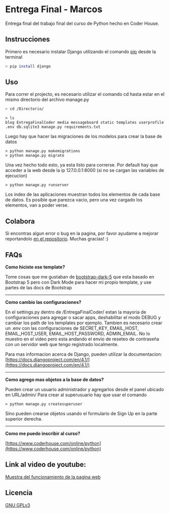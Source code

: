 # Entrega Final - Marcos

Entrega final del trabajo final del curso de Python hecho en Coder House.

## Instrucciones

Primero es necesario instalar Django utilizando el comando [pip](https://pip.pypa.io/en/stable/) desde la terminal

```bash
> pip install django
```

## Uso

Para correr el projecto, es necesario utilizar el comando cd hasta estar en el mismo directorio del archivo manage.py

```bash
> cd /Directorio/
```

```
> ls
blog EntregaFinalCoder media messageboard static templates userprofile .env db.sqlite3 manage.py requirements.txt
```

Luego hay que hacer las migraciones de los modelos para crear la base de datos

```
> python manage.py makemigrations
> python manage.py migrate
```

Una vez hecho todo esto, ya esta listo para correrse. Por default hay que acceder a la web desde la ip 127.0.0.1:8000 (si no se cargan las variables de ejecucion)

```
> python manage.py runserver
```

Los index de las aplicaciones muestran todos los elementos de cada base de datos. Es posible que parezca vacio, pero una vez cargado los elementos, van a poder verse.


## Colabora

Si encontras algun error o bug en la pagina, por favor ayudame a mejorar reportandolo [en el repositorio](https://github.com/Jnioms/Entrega1-Marcos/issues). Muchas gracias! :)

## FAQs

**Como hiciste ese template?**

Tome cosas que me gustaban de [bootstrap-dark-5](https://vinorodrigues.github.io/bootstrap-dark-5/) que esta basado en Bootstrap 5 pero con Dark Mode para hacer mi propio template, y use partes de las docs de Bootstrap

---
**Como cambio las configuraciones?**

En el settings.py dentro de /EntregaFinalCoder/ estan la mayoria de configuraciones para agregar o sacar apps, deshabilitar el modo DEBUG y cambiar los path de los templates por ejemplo.
Tambien es necesario crear un .env con las configuraciones de SECRET_KEY, EMAIL_HOST, EMAIL_HOST_USER, EMAIL_HOST_PASSWORD, ADMIN_EMAIL. No lo muestro en el video pero esta andando el envio de reseteo de contraseña con un servidor web que tengo registrado localmente.

Para mas informacion acerca de Django, pueden utilizar la documentacion: [https://docs.djangoproject.com/en/4.1/](https://docs.djangoproject.com/en/4.1/)

---
**Como agrego mas objetos a la base de datos?**

Pueden crear un usuario administrador y agregarlos desde el panel ubicado en URL/admin/
Para crear al superusuario hay que usar el comando 

```
> python manage.py createsuperuser
```

Sino pueden crearse objetos usando el formulario de Sign Up en la parte superior derecha.

---
**Como me puedo inscribir al curso?**

[https://www.coderhouse.com/online/python](https://www.coderhouse.com/online/python)

## Link al video de youtube:

[Muestra del funcionamiento de la pagina web](https://www.youtube.com/watch?v=gIofkC6OeH0)

## Licencia
[GNU GPLv3](https://choosealicense.com/licenses/gpl-3.0/)
